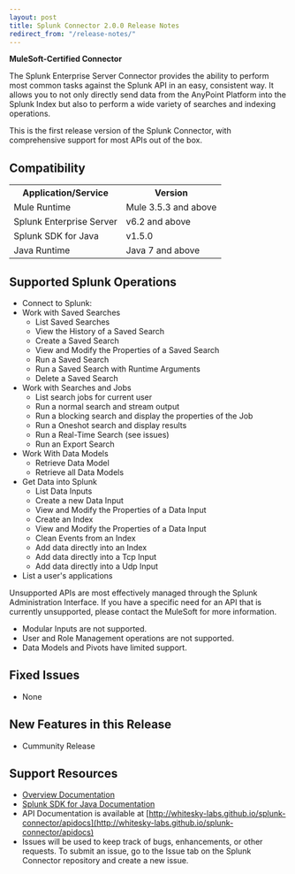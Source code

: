 ```yaml
---
layout: post
title: Splunk Connector 2.0.0 Release Notes
redirect_from: "/release-notes/"
---
```



**MuleSoft-Certified Connector**

The Splunk Enterprise Server Connector provides the ability to perform most common tasks against the Splunk API in an easy, consistent way. It allows you to not only directly send data from the AnyPoint Platform into the Splunk Index but also to perform a wide variety of searches and indexing operations.

This is the first release version of the Splunk Connector, with comprehensive support for most APIs out of the box.

## Compatibility

<table>
    <tr>
        <th>Application/Service</th>
        <th>Version</th>
    </tr>
    <tr>
        <td>Mule Runtime</td>
        <td>Mule 3.5.3 and above</td>
    </tr>
    <tr>
        <td>Splunk Enterprise Server</td>
        <td>v6.2 and above</td>
    </tr>
    <tr>
        <td>Splunk SDK for Java</td>
        <td>v1.5.0</td>
    </tr>
	<tr>
        <td>Java Runtime</td>
        <td>Java 7 and above</td>
    </tr>
</table>

## Supported Splunk Operations

* Connect to Splunk:
* Work with Saved Searches
  * List Saved Searches
  * View the History of a Saved Search
  * Create a Saved Search
  * View and Modify the Properties of a Saved Search
  * Run a Saved Search
  * Run a Saved Search with Runtime Arguments
  * Delete a Saved Search
* Work with Searches and Jobs
  * List search jobs for current user
  * Run a normal search and stream output
  * Run a blocking search and display the properties of the Job
  * Run a Oneshot search and display results
  * Run a Real-Time Search (see issues)
  * Run an Export Search
* Work With Data Models
  * Retrieve Data Model
  * Retrieve all Data Models
* Get Data into Splunk
  * List Data Inputs
  * Create a new Data Input
  * View and Modify the Properties of a Data Input
  * Create an Index
  * View and Modify the Properties of a Data Input
  * Clean Events from an Index
  * Add data directly into an Index
  * Add data directly into a Tcp Input
  * Add data directly into a Udp Input
* List a user's applications


Unsupported APIs are most effectively managed through the Splunk Administration Interface. If you have a specific need for an API that is currently unsupported, please contact the MuleSoft for more information.

* Modular Inputs are not supported.
* User and Role Management operations are not supported.
* Data Models and Pivots have limited support.

## Fixed Issues

* None

## New Features in this Release

* Cummunity Release

## Support Resources

* [Overview Documentation](http://whitesky-labs.github.io/splunk-connector/2018/04/23/splunk-connector/)
* [Splunk SDK for Java Documentation](http://dev.splunk.com/view/java-sdk/SP-CAAAEFH)
* API Documentation is available at [http://whitesky-labs.github.io/splunk-connector/apidocs](http://whitesky-labs.github.io/splunk-connector/apidocs)
* Issues will be used to keep track of bugs, enhancements, or other requests. To submit an issue, go to the Issue tab on the Splunk Connector repository and create a new issue.

